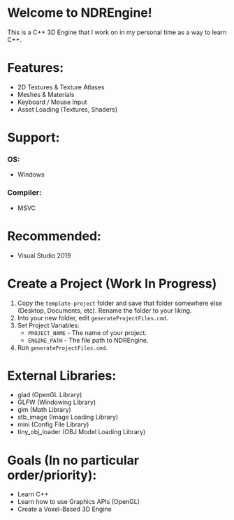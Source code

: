 # Welcome to NDREngine!
This is a C++ 3D Engine that I work on in my personal time as a way to learn C++.

# Features:
- 2D Textures & Texture Atlases
- Meshes & Materials
- Keyboard / Mouse Input
- Asset Loading (Textures, Shaders)

# Support:
### OS:
 - Windows
### Compiler:
 - MSVC

# Recommended:
 - Visual Studio 2019

# Create a Project (Work In Progress)
1. Copy the ``template-project`` folder and save that folder somewhere else (Desktop, Documents, etc). Rename the folder to your liking.
2. Into your new folder, edit ``generateProjectFiles.cmd``.
3. Set Project Variables:
    - ``PROJECT_NAME`` -  The name of your project.
    - ``ENGINE_PATH`` -  The file path to NDREngine.
4. Run ``generateProjectFiles.cmd``.

    
# External Libraries:
 - glad (OpenGL Library)
 - GLFW (Windowing Library)
 - glm (Math Library)
 - stb_image (Image Loading Library)
 - mini (Config File Library)
 - tiny_obj_loader (OBJ Model Loading Library)

# Goals (In no particular order/priority):
 - Learn C++
 - Learn how to use Graphics APIs (OpenGL)
 - Create a Voxel-Based 3D Engine

